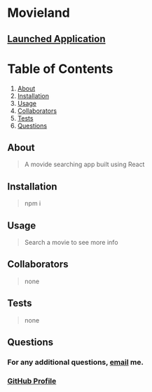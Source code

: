 
  # Movieland

  ## 

  ## [Launched Application](n/a)

  # Table of Contents

  1. [About](#About)
  2. [Installation](#Installation)
  3. [Usage](#Usage)
  4. [Collaborators](#Collaborators)
  5. [Tests](#Tests)
  6. [Questions](#Questions)

  ##  <a id="About">About</a>

  > A movide searching app built using React

  ##  <a id="Installation">Installation</a>

  > npm i

  ##  <a id="Usage">Usage</a>
  
  > Search a movie to see more info

  ##  <a id="Collaborators">Collaborators</a>
  
  > none

  ##  <a id="Tests">Tests</a>

  > none

  ##  <a id="Questions">Questions</a>

  ### For any additional questions, [email](mailto:lukejgranered@gmail.com) me.

  ### [GitHub Profile](https://www.github.com/lukegranered)
